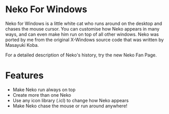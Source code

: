# Neko For Windows
Neko for Windows is a little white cat who runs around on the desktop and chases the mouse cursor. You can customise how Neko appears in many ways, and can even make him run on top of all other windows. Neko was ported by me from the original X-Windows source code that was written by Masayuki Koba.

For a detailed description of Neko's history, try the new Neko Fan Page.

# Features
- Make Neko run always on top
- Create more than one Neko
- Use any icon library (.icl) to change how Neko appears
- Make Neko chase the mouse or run around anywhere!
